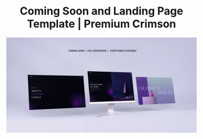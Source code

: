 <div align="center">

# Coming Soon and Landing Page Template | Premium Crimson

<img src="base.png">

</div>